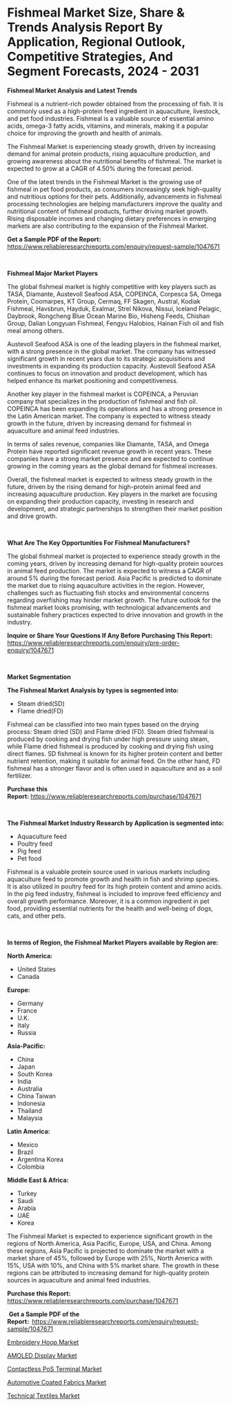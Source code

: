 <p><h1>Fishmeal Market Size, Share & Trends Analysis Report By Application, Regional Outlook, Competitive Strategies, And Segment Forecasts, 2024 - 2031</h1></p><p><strong>Fishmeal Market Analysis and Latest Trends</strong></p>
<p><p>Fishmeal is a nutrient-rich powder obtained from the processing of fish. It is commonly used as a high-protein feed ingredient in aquaculture, livestock, and pet food industries. Fishmeal is a valuable source of essential amino acids, omega-3 fatty acids, vitamins, and minerals, making it a popular choice for improving the growth and health of animals.</p><p>The Fishmeal Market is experiencing steady growth, driven by increasing demand for animal protein products, rising aquaculture production, and growing awareness about the nutritional benefits of fishmeal. The market is expected to grow at a CAGR of 4.50% during the forecast period.</p><p>One of the latest trends in the Fishmeal Market is the growing use of fishmeal in pet food products, as consumers increasingly seek high-quality and nutritious options for their pets. Additionally, advancements in fishmeal processing technologies are helping manufacturers improve the quality and nutritional content of fishmeal products, further driving market growth. Rising disposable incomes and changing dietary preferences in emerging markets are also contributing to the expansion of the Fishmeal Market.</p></p>
<p><strong>Get a Sample PDF of the Report:&nbsp;</strong> <a href="https://www.reliableresearchreports.com/enquiry/request-sample/1047671">https://www.reliableresearchreports.com/enquiry/request-sample/1047671</a></p>
<p>&nbsp;</p>
<p><strong>Fishmeal Major Market Players</strong></p>
<p><p>The global fishmeal market is highly competitive with key players such as TASA, Diamante, Austevoll Seafood ASA, COPEINCA, Corpesca SA, Omega Protein, Coomarpes, KT Group, Cermaq, FF Skagen, Austral, Kodiak Fishmeal, Havsbrun, Hayduk, Exalmar, Strel Nikova, Nissui, Iceland Pelagic, Daybrook, Rongcheng Blue Ocean Marine Bio, Hisheng Feeds, Chishan Group, Dalian Longyuan Fishmeal, Fengyu Halobios, Hainan Fish oil and fish meal among others.</p><p>Austevoll Seafood ASA is one of the leading players in the fishmeal market, with a strong presence in the global market. The company has witnessed significant growth in recent years due to its strategic acquisitions and investments in expanding its production capacity. Austevoll Seafood ASA continues to focus on innovation and product development, which has helped enhance its market positioning and competitiveness.</p><p>Another key player in the fishmeal market is COPEINCA, a Peruvian company that specializes in the production of fishmeal and fish oil. COPEINCA has been expanding its operations and has a strong presence in the Latin American market. The company is expected to witness steady growth in the future, driven by increasing demand for fishmeal in aquaculture and animal feed industries.</p><p>In terms of sales revenue, companies like Diamante, TASA, and Omega Protein have reported significant revenue growth in recent years. These companies have a strong market presence and are expected to continue growing in the coming years as the global demand for fishmeal increases.</p><p>Overall, the fishmeal market is expected to witness steady growth in the future, driven by the rising demand for high-protein animal feed and increasing aquaculture production. Key players in the market are focusing on expanding their production capacity, investing in research and development, and strategic partnerships to strengthen their market position and drive growth.</p></p>
<p>&nbsp;</p>
<p><strong>What Are The Key Opportunities For Fishmeal Manufacturers?</strong></p>
<p><p>The global fishmeal market is projected to experience steady growth in the coming years, driven by increasing demand for high-quality protein sources in animal feed production. The market is expected to witness a CAGR of around 5% during the forecast period. Asia Pacific is predicted to dominate the market due to rising aquaculture activities in the region. However, challenges such as fluctuating fish stocks and environmental concerns regarding overfishing may hinder market growth. The future outlook for the fishmeal market looks promising, with technological advancements and sustainable fishery practices expected to drive innovation and growth in the industry.</p></p>
<p><strong>Inquire or Share Your Questions If Any Before Purchasing This Report:</strong> <a href="https://www.reliableresearchreports.com/enquiry/pre-order-enquiry/1047671">https://www.reliableresearchreports.com/enquiry/pre-order-enquiry/1047671</a></p>
<p>&nbsp;</p>
<p><strong>Market Segmentation</strong></p>
<p><strong>The Fishmeal Market Analysis by types is segmented into:</strong></p>
<p><ul><li>Steam dried(SD)</li><li>Flame dried(FD)</li></ul></p>
<p><p>Fishmeal can be classified into two main types based on the drying process: Steam dried (SD) and Flame dried (FD). Steam dried fishmeal is produced by cooking and drying fish under high pressure using steam, while Flame dried fishmeal is produced by cooking and drying fish using direct flames. SD fishmeal is known for its higher protein content and better nutrient retention, making it suitable for animal feed. On the other hand, FD fishmeal has a stronger flavor and is often used in aquaculture and as a soil fertilizer.</p></p>
<p><strong>Purchase this Report:&nbsp;</strong><a href="https://www.reliableresearchreports.com/purchase/1047671">https://www.reliableresearchreports.com/purchase/1047671</a></p>
<p>&nbsp;</p>
<p><strong>The Fishmeal Market Industry Research by Application is segmented into:</strong></p>
<p><ul><li>Aquaculture feed</li><li>Poultry feed</li><li>Pig feed</li><li>Pet food</li></ul></p>
<p><p>Fishmeal is a valuable protein source used in various markets including aquaculture feed to promote growth and health in fish and shrimp species. It is also utilized in poultry feed for its high protein content and amino acids. In the pig feed industry, fishmeal is included to improve feed efficiency and overall growth performance. Moreover, it is a common ingredient in pet food, providing essential nutrients for the health and well-being of dogs, cats, and other pets.</p></p>
<p>&nbsp;</p>
<p><strong>In terms of Region, the Fishmeal Market Players available by Region are:</strong></p>
<p>
    <p> <strong> North America: </strong>
        <ul>
            <li>United States</li>
            <li>Canada</li>
        </ul>
        </p> 
    <p> <strong> Europe: </strong>
        <ul>
            <li>Germany</li>
            <li>France</li>
            <li>U.K.</li>
            <li>Italy</li>
            <li>Russia</li>
        </ul>
        </p> 
    <p> <strong> Asia-Pacific: </strong>
        <ul>
            <li>China</li>
            <li>Japan</li>
            <li>South Korea</li>
            <li>India</li>
            <li>Australia</li>
            <li>China Taiwan</li>
            <li>Indonesia</li>
            <li>Thailand</li>
            <li>Malaysia</li>
        </ul>
        </p> 
    <p> <strong> Latin America: </strong>
        <ul>
            <li>Mexico</li>
            <li>Brazil</li>
            <li>Argentina Korea</li>
            <li>Colombia</li>
        </ul>
        </p> 
    <p> <strong> Middle East & Africa: </strong>
        <ul>
            <li>Turkey</li>
            <li>Saudi</li>
            <li>Arabia</li>
            <li>UAE</li>
            <li>Korea</li>
        </ul>
    </p>
    </p>
<p><p>The Fishmeal Market is expected to experience significant growth in the regions of North America, Asia Pacific, Europe, USA, and China. Among these regions, Asia Pacific is projected to dominate the market with a market share of 45%, followed by Europe with 25%, North America with 15%, USA with 10%, and China with 5% market share. The growth in these regions can be attributed to increasing demand for high-quality protein sources in aquaculture and animal feed industries.</p></p>
<p><strong>Purchase this Report: </strong><a href="https://www.reliableresearchreports.com/purchase/1047671">https://www.reliableresearchreports.com/purchase/1047671</a></p>
<p>&nbsp;<strong>Get a Sample PDF of the Report:&nbsp;&nbsp;</strong><a href="https://www.reliableresearchreports.com/enquiry/request-sample/1047671">https://www.reliableresearchreports.com/enquiry/request-sample/1047671</a></p>
<p><strong></strong></p>
<p><p><a href="https://issuu.com/reportprime-2/docs/embroidery-hoop-market-size-2030.pptx">Embroidery Hoop Market</a></p><p><a href="https://github.com/myacatherineblakecaczo9vcsw/Market-Research-Report-List-1/blob/main/amoled-display-market.md">AMOLED Display Market</a></p><p><a href="https://flame-sidecar-702.notion.site/Global-Contactless-PoS-Terminal-Market-Size-and-Market-Trends-Insights-and-Projections-from-2024-to-493dd9381d454ff69c4a17265f707194">Contactless PoS Terminal Market</a></p><p><a href="https://view.publitas.com/reportprime-1/automotive-coated-fabrics-market-size-share-trends-analysis-report-by-application-regional-outlook-competitive-strategies-and-segment-forecasts-2023-2030/">Automotive Coated Fabrics Market</a></p><p><a href="https://github.com/okotobwrhuteie/Market-Research-Report-List-1/blob/main/technical-textiles-market.md">Technical Textiles Market</a></p></p>